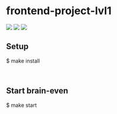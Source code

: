 # frontend-project-lvl1
<a href="https://codeclimate.com/github/olegdemchenko/frontend-project-lvl1/maintainability"><img src="https://api.codeclimate.com/v1/badges/34ebcbfa53319be355b7/maintainability" /></a>
<a href="https://codeclimate.com/github/olegdemchenko/frontend-project-lvl1/test_coverage"><img src="https://api.codeclimate.com/v1/badges/34ebcbfa53319be355b7/test_coverage" /></a>
<img src="https://travis-ci.org/olegdemchenko/frontend-project-lvl1.svg?branch=master"/>
<h2>Setup</h2>
<p>$ make install</p>
<br>
<h2>Start brain-even</h2>
<p>$ make start</p>
<br>
